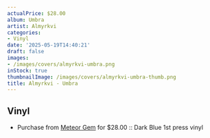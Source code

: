 ```yaml
---
actualPrice: $28.00
album: Umbra
artist: Almyrkvi
categories:
- Vinyl
date: '2025-05-19T14:40:21'
draft: false
images:
- /images/covers/almyrkvi-umbra.png
inStock: true
thumbnailImage: /images/covers/almyrkvi-umbra-thumb.png
title: Almyrkvi - Umbra
---
```


## Vinyl
* Purchase from [Meteor Gem](https://meteor-gem.com/products/almyrkvi-umbra-lp) for $28.00 :: Dark Blue 1st press vinyl
